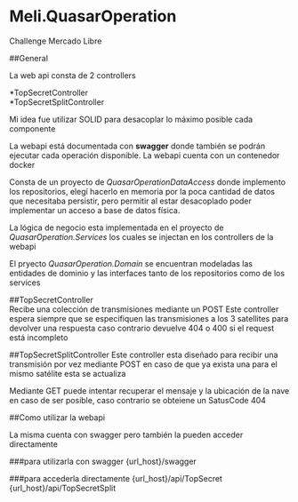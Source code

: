 # Meli.QuasarOperation

Challenge Mercado Libre

##General

La web api consta de 2 controllers

 *TopSecretController       
 *TopSecretSplitController

Mi idea fue utilizar SOLID para desacoplar lo máximo posible cada componente

La webapi está documentada con **swagger** donde también se podrán ejecutar cada operación disponible.
La webapi cuenta con un contenedor docker 

Consta de un proyecto de _QuasarOperationDataAccess_ donde implemento los repositorios, elegí hacerlo en memoria por la poca cantidad de datos que 
necesitaba persistir, pero permitir al estar desacoplado poder implementar un acceso a base de datos física.

La lógica de negocio esta implementada en el proyecto de _QuasarOperation.Services_ los cuales se injectan en los controllers de la webapi

El pryecto _QuasarOperation.Domain_ se encuentran modeladas las entidades de dominio y las interfaces tanto de los repositorios como de los services


##TopSecretController       
 Recibe una colección de transmisiones mediante un POST
 Este controller espera siempre que se especifiquen las transmisiones a los 3 satellites para devolver una respuesta
 caso contrario devuelve 404  o 400 si el request está incompleto
 

##TopSecretSplitController
 Este controller esta diseñado para recibir una transmisión por vez mediante POST
 en caso de que ya exista una para el mismo satélite esta se actualiza
 
 Mediante GET puede intentar recuperar el mensaje y la ubicación de la nave en caso de ser posible, caso contrario se obteiene un SatusCode 404 
 
 
##Como utilizar la webapi

La misma cuenta con swagger  pero también la pueden acceder directamente

 ###para utilizarla con swagger
  {url_host}/swagger 
  
 ###para accederla directamente
  {url_host}/api/TopSecret
  {url_host}/api/TopSecretSplit